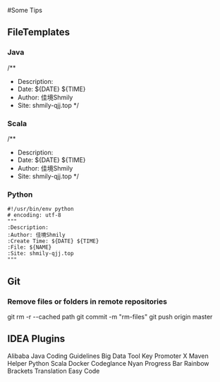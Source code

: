 #Some Tips

## FileTemplates
### Java
/**
 * Description: 
 * Date: ${DATE} ${TIME}
 * Author: 佳境Shmily
 * Site: shmily-qjj.top
 */
 
### Scala
/**
 * Description: 
 * Date: ${DATE} ${TIME}
 * Author: 佳境Shmily
 * Site: shmily-qjj.top
 */
 
### Python
```
#!/usr/bin/env python
# encoding: utf-8
"""
:Description:
:Author: 佳境Shmily
:Create Time: ${DATE} ${TIME}
:File: ${NAME}
:Site: shmily-qjj.top
"""
```

## Git
### Remove files or folders in remote repositories
git rm -r --cached path
git commit -m "rm-files"
git push origin master

## IDEA Plugins
Alibaba Java Coding Guidelines
Big Data Tool
Key Promoter X
Maven Helper
Python
Scala
Docker
Codeglance
Nyan Progress Bar
Rainbow Brackets
Translation
Easy Code